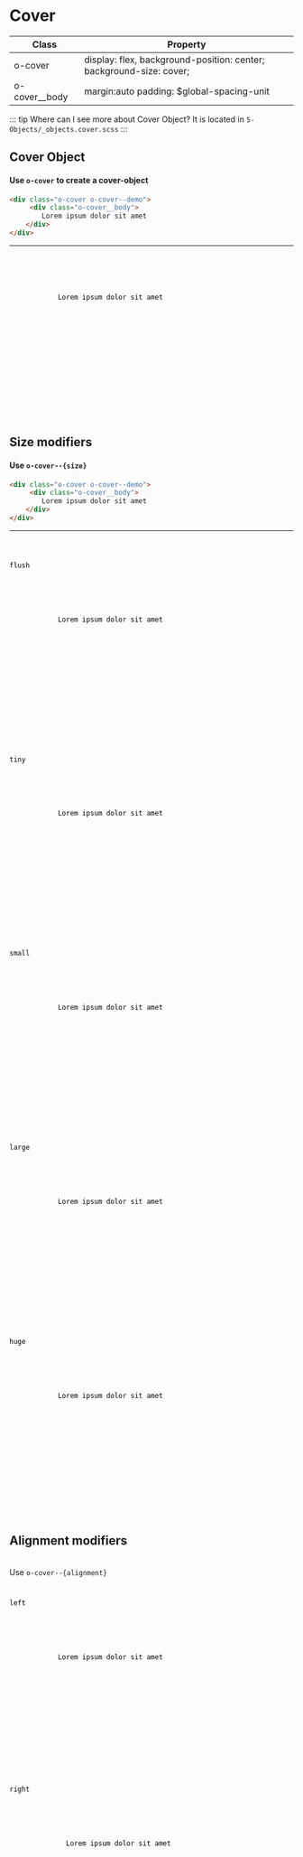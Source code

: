 # Cover

| Class         | Property                                                            |
| --------------| ------------------------------------------------------------------- |
| o-cover       | display: flex, background-position: center; background-size: cover; |
| o-cover__body | margin:auto padding: $global-spacing-unit                           |                         

::: tip Where can I see more about Cover Object?
 It is located in `5-Objects/_objects.cover.scss`
:::


## Cover Object

#### Use `o-cover` to create a cover-object

```html
<div class="o-cover o-cover--demo">
     <div class="o-cover__body">
        Lorem ipsum dolor sit amet
    </div>
</div>
```
---

<code>
    <div class="o-cover o-cover--demo">
        <div class="o-cover__body">
            Lorem ipsum dolor sit amet
        </div>
    </div>
</code>

## Size modifiers

#### Use `o-cover--{size}`

```html
<div class="o-cover o-cover--demo">
     <div class="o-cover__body">
        Lorem ipsum dolor sit amet
    </div>
</div>
```
---

<code>
    <p class="u-m u-text-h4">flush</p>
    <div class="o-cover o-cover--flush o-cover--demo">
        <div class="o-cover__body">
            Lorem ipsum dolor sit amet
        </div>
    </div>  
    <p class="u-m u-text-h4">tiny</p>
    <div class="o-cover o-cover--tiny o-cover--demo">
        <div class="o-cover__body">
            Lorem ipsum dolor sit amet
        </div>
    </div>
    <p class="u-m u-text-h4">small</p>
    <div class="o-cover o-cover--small o-cover--demo">
        <div class="o-cover__body">
            Lorem ipsum dolor sit amet
        </div>
    </div>
    <p class="u-m u-text-h4">large</p>
    <div class="o-cover o-cover--large o-cover--demo">
        <div class="o-cover__body">
            Lorem ipsum dolor sit amet
        </div>
    </div>
    <p class="u-m u-text-h4">huge</p>
    <div class="o-cover o-cover--huge o-cover--demo">
        <div class="o-cover__body">
            Lorem ipsum dolor sit amet
        </div>
    </div>
</code>

## Alignment modifiers

<br>Use `o-cover--{alignment}`

<code>
<p class="u-m u-text-h4">left</p>
    <div class="o-cover o-cover--left o-cover--demo">
        <div class="o-cover__body">
            Lorem ipsum dolor sit amet
        </div>
      </div>
<p class="u-m u-text-h4">right</p>
      <div class="o-cover o-cover--right o-cover--demo">
          <div class="o-cover__body">
              Lorem ipsum dolor sit amet
          </div>
      </div>
</code>


<style lang="scss">
@import '../../.vuepress/scss/main.scss';
@import './outline.css';

code {
    div {
        color:black;
    }
    p {
        color:black;
    }
}

.o-cover--demo {
    background-image:url('http://unsplash.it/960/600');
    height: 250px;
}

</style>